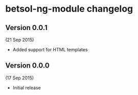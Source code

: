 # betsol-ng-module changelog

## Version 0.0.1
(21 Sep 2015)

- Added support for HTML templates


## Version 0.0.0
(17 Sep 2015)

- Initial release

